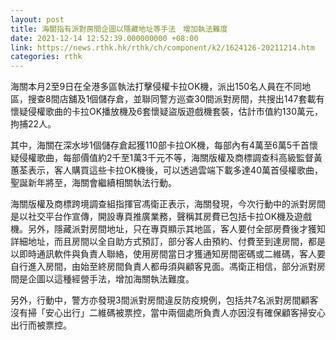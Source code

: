 ```yaml
---
layout: post
title: 海關指有派對房間企圖以隱藏地址等手法　增加執法難度
date: 2021-12-14 12:52:39.000000000 +08:00
link: https://news.rthk.hk/rthk/ch/component/k2/1624126-20211214.htm
categories: rthk
---
```


海關本月2至9日在全港多區執法打擊侵權卡拉OK機，派出150名人員在不同地區，搜查8間店舖及1個儲存倉，並聯同警方巡查30間派對房間，共搜出147套載有懷疑侵權歌曲的卡拉OK播放機及6套懷疑盜版遊戲機套裝，估計市值約130萬元，拘捕22人。

其中，海關在深水埗1個儲存倉起獲110部卡拉OK機，每部內有4萬至6萬5千首懷疑侵權歌曲，每部價值約2千至1萬3千元不等，海關版權及商標調查科高級監督黃蕙荃表示，客人購買這些卡拉OK機後，可以透過雲端下載多達40萬首侵權歌曲，聖誕新年將至，海關會繼續相關執法行動。

海關版權及商標跨境調查組指揮官馮衛正表示，海關發現，今次行動中的派對房間是以社交平台作宣傳，開設專頁推廣業務，聲稱其房費已包括卡拉OK機及遊戲機。另外，隱藏派對房間地址，只在專頁顯示其地區，客人要付全部房費後才獲知詳細地址，而且房間以全自助方式預訂，部分客人由預約、付費至到達房間，都是以即時通訊軟件與負責人聯絡，使用房間當日才獲通知房間密碼或二維碼，客人要自行進入房間，由始至終房間負責人都毋須與顧客見面。馮衛正相信，部分派對房間是企圖以這種經營手法，增加海關執法難度。

另外，行動中，警方亦發現3間派對房間違反防疫規例，包括共7名派對房間顧客沒有掃「安心出行」二維碼被票控，當中兩個處所負責人亦因沒有確保顧客掃安心出行而被票控。

